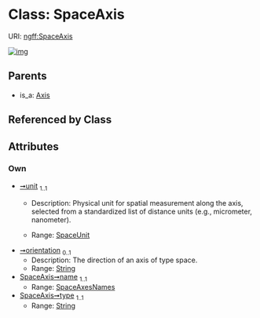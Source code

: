 
# Class: SpaceAxis



URI: [ngff:SpaceAxis](https://w3id.org/ome/ngff/SpaceAxis)


[![img](https://yuml.me/diagram/nofunky;dir:TB/class/[Axis]^-[SpaceAxis&#124;unit:SpaceUnit;orientation:string%20%3F;name:SpaceAxesNames;type:string],[Axis])](https://yuml.me/diagram/nofunky;dir:TB/class/[Axis]^-[SpaceAxis&#124;unit:SpaceUnit;orientation:string%20%3F;name:SpaceAxesNames;type:string],[Axis])

## Parents

 *  is_a: [Axis](Axis.md)

## Referenced by Class


## Attributes


### Own

 * [➞unit](spaceAxis__unit.md)  <sub>1..1</sub>
     * Description: Physical unit for spatial measurement along the axis, selected from a standardized list of distance units  (e.g., micrometer, nanometer).

     * Range: [SpaceUnit](SpaceUnit.md)
 * [➞orientation](spaceAxis__orientation.md)  <sub>0..1</sub>
     * Description: The direction of an axis of type space.
     * Range: [String](types/String.md)
 * [SpaceAxis➞name](SpaceAxis_name.md)  <sub>1..1</sub>
     * Range: [SpaceAxesNames](SpaceAxesNames.md)
 * [SpaceAxis➞type](SpaceAxis_type.md)  <sub>1..1</sub>
     * Range: [String](types/String.md)
